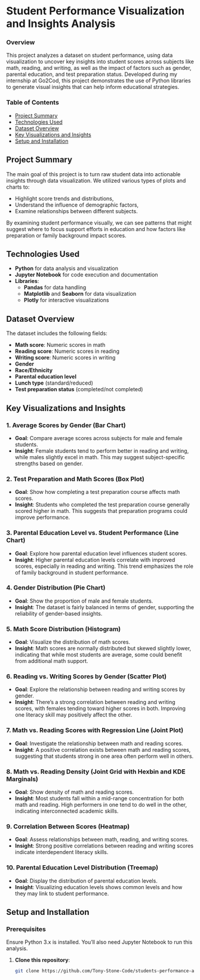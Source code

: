 # Student Performance Visualization and Insights Analysis

### Overview
This project analyzes a dataset on student performance, using data visualization to uncover key insights into student scores across subjects like math, reading, and writing, as well as the impact of factors such as gender, parental education, and test preparation status. Developed during my internship at Go2Cod, this project demonstrates the use of Python libraries to generate visual insights that can help inform educational strategies.

### Table of Contents
- [Project Summary](#project-summary)
- [Technologies Used](#technologies-used)
- [Dataset Overview](#dataset-overview)
- [Key Visualizations and Insights](#key-visualizations-and-insights)
- [Setup and Installation](#setup-and-installation)

## Project Summary
The main goal of this project is to turn raw student data into actionable insights through data visualization. We utilized various types of plots and charts to:
- Highlight score trends and distributions,
- Understand the influence of demographic factors,
- Examine relationships between different subjects.

By examining student performance visually, we can see patterns that might suggest where to focus support efforts in education and how factors like preparation or family background impact scores.

## Technologies Used
- **Python** for data analysis and visualization
- **Jupyter Notebook** for code execution and documentation
- **Libraries**:
  - **Pandas** for data handling
  - **Matplotlib** and **Seaborn** for data visualization
  - **Plotly** for interactive visualizations

## Dataset Overview
The dataset includes the following fields:
- **Math score**: Numeric scores in math
- **Reading score**: Numeric scores in reading
- **Writing score**: Numeric scores in writing
- **Gender**
- **Race/Ethnicity**
- **Parental education level**
- **Lunch type** (standard/reduced)
- **Test preparation status** (completed/not completed)


## Key Visualizations and Insights

### 1. Average Scores by Gender (Bar Chart)
   - **Goal**: Compare average scores across subjects for male and female students.
   - **Insight**: Female students tend to perform better in reading and writing, while males slightly excel in math. This may suggest subject-specific strengths based on gender.

### 2. Test Preparation and Math Scores (Box Plot)
   - **Goal**: Show how completing a test preparation course affects math scores.
   - **Insight**: Students who completed the test preparation course generally scored higher in math. This suggests that preparation programs could improve performance.

### 3. Parental Education Level vs. Student Performance (Line Chart)
   - **Goal**: Explore how parental education level influences student scores.
   - **Insight**: Higher parental education levels correlate with improved scores, especially in reading and writing. This trend emphasizes the role of family background in student performance.

### 4. Gender Distribution (Pie Chart)
   - **Goal**: Show the proportion of male and female students.
   - **Insight**: The dataset is fairly balanced in terms of gender, supporting the reliability of gender-based insights.

### 5. Math Score Distribution (Histogram)
   - **Goal**: Visualize the distribution of math scores.
   - **Insight**: Math scores are normally distributed but skewed slightly lower, indicating that while most students are average, some could benefit from additional math support.

### 6. Reading vs. Writing Scores by Gender (Scatter Plot)
   - **Goal**: Explore the relationship between reading and writing scores by gender.
   - **Insight**: There’s a strong correlation between reading and writing scores, with females tending toward higher scores in both. Improving one literacy skill may positively affect the other.

### 7. Math vs. Reading Scores with Regression Line (Joint Plot)
   - **Goal**: Investigate the relationship between math and reading scores.
   - **Insight**: A positive correlation exists between math and reading scores, suggesting that students strong in one area often perform well in others.

### 8. Math vs. Reading Density (Joint Grid with Hexbin and KDE Marginals)
   - **Goal**: Show density of math and reading scores.
   - **Insight**: Most students fall within a mid-range concentration for both math and reading. High performers in one tend to do well in the other, indicating interconnected academic skills.

### 9. Correlation Between Scores (Heatmap)
   - **Goal**: Assess relationships between math, reading, and writing scores.
   - **Insight**: Strong positive correlations between reading and writing scores indicate interdependent literacy skills.

### 10. Parental Education Level Distribution (Treemap)
   - **Goal**: Display the distribution of parental education levels.
   - **Insight**: Visualizing education levels shows common levels and how they may link to student performance.

## Setup and Installation

### Prerequisites
Ensure Python 3.x is installed. You’ll also need Jupyter Notebook to run this analysis.

1. **Clone this repository**:
   ```bash
   git clone https://github.com/Tony-Stone-Code/students-performance-analysis
   
